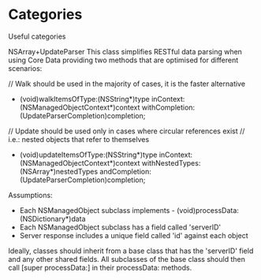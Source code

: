 Categories
==========

Useful categories

NSArray+UpdateParser
This class simplifies RESTful data parsing when using Core Data providing two methods that are optimised for different scenarios:

// Walk should be used in the majority of cases, it is the faster alternative
- (void)walkItemsOfType:(NSString*)type inContext:(NSManagedObjectContext*)context withCompletion:(UpdateParserCompletion)completion;

// Update should be used only in cases where circular references exist
// i.e.: nested objects that refer to themselves
- (void)updateItemsOfType:(NSString*)type inContext:(NSManagedObjectContext*)context withNestedTypes:(NSArray*)nestedTypes andCompletion:(UpdateParserCompletion)completion;

Assumptions:
* Each NSManagedObject subclass implements - (void)processData:(NSDictionary*)data
* Each NSManagedObject subclass has a field called 'serverID'
* Server response includes a unique field called 'id' against each object

Ideally, classes should inherit from a base class that has the 'serverID' field and any other shared fields. All subclasses of the base class should then call [super processData:] in their processData: methods.
